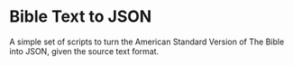 # Bible Text to JSON

A simple set of scripts to turn the American Standard Version of The Bible into JSON, given the source text format.